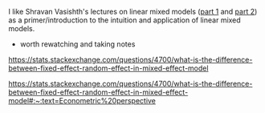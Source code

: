 

I like Shravan Vasishth's lectures on linear mixed models ([part 1](https://www.youtube.com/watch?v=MKdl_phjEXA&ab_channel=ShravanVasishth) and [part 2](https://www.youtube.com/watch?v=VmPouLbvfXI&ab_channel=ShravanVasishth)) as a primer/introduction to the intuition and application of linear mixed models.  
- worth rewatching and taking notes



https://stats.stackexchange.com/questions/4700/what-is-the-difference-between-fixed-effect-random-effect-in-mixed-effect-model

https://stats.stackexchange.com/questions/4700/what-is-the-difference-between-fixed-effect-random-effect-in-mixed-effect-model#:~:text=Econometric%20perspective

